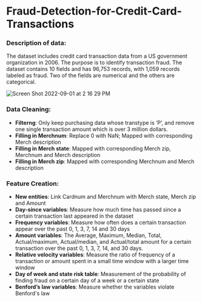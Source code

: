 # Fraud-Detection-for-Credit-Card-Transactions

### Description of data:
The dataset includes credit card transaction data from a US government organization in 2006. The purpose is to identify transaction fraud. The dataset contains 10 fields and has 96,753 records, with 1,059 records labeled as fraud. Two of the fields are numerical and the others are categorical.

![Screen Shot 2022-09-01 at 2 16 29 PM](https://user-images.githubusercontent.com/96958028/188014582-28efdb27-2e40-436b-a979-4ea745222b35.png)

### Data Cleaning:
  - **Filterng**: Only keep purchasing data whose transtype is ‘P’, and remove one single transaction amount which is over 3 million dollars.
  - **Filling in Merchnum**: Replace 0 with NaN; Mapped with corresponding Merch description
  - **Filling in Merch state**: Mapped with corresponding Merch zip, Merchnum and Merch description
  - **Filling in Merch zip**: Mapped with corresponding Merchnum and Merch description

### Feature Creation:
  - **New entities**: Link Cardnum and Merchnum with Merch state, Merch zip and Amount
  - **Day-since variables**: Measure how much time has passed since a certain transaction last appeared in the dataset
  - **Frequency variables**: Measure how often does a certain transaction appear over the past 0, 1, 3, 7, 14 and 30 days
  - **Amount variables**: The Average, Maximum, Median, Total, Actual/maximum, Actual/median, and Actual/total amount for a certain transaction over the past 0, 1, 3, 7, 14, and 30 days. 
  - **Relative velocity variables**: Measure the ratio of frequency of a transaction or amount spent in a small time window with a larger time window
  - **Day of week and state risk table**: Measurement of the probability of finding fraud on a certain day of a week or a certain state
  - **Benford’s law variables**: Measure whether the variables violate Benford's law
